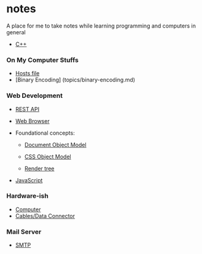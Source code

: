 # notes
A place for me to take notes while learning programming and computers in general

* [C++](topics/c++.md)


### On My Computer Stuffs
* [Hosts file](topics/hosts-file.md)
* [Binary Encoding] (topics/binary-encoding.md)

### Web Development
* [REST API](topics/rest-api.md)

* [Web Browser](topics/web-browser.md)

* Foundational concepts:

  * [Document Object Model](topics/dom.md)
  
  * [CSS Object Model](topics/CSSOM.md)
  
  * [Render tree](topics/render-tree.md)

* [JavaScript](topics/javascript.md)

### Hardware-ish
* [Computer](topics/computer.md)
* [Cables/Data Connector](topics/cables.md)

### Mail Server
* [SMTP](topics/smtp.md)
